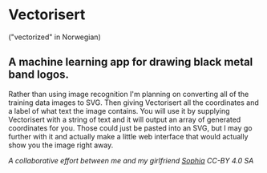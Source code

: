 Vectorisert
===========

("vectorized" in Norwegian)

A machine learning app for drawing black metal band logos.
----------------------------------------------------------

Rather than using image recognition I'm planning on converting all of the training data images to SVG. Then giving Vectorisert all the coordinates and a label of what text the image contains. You will use it by supplying Vectorisert with a string of text and it will output an array of generated coordinates for you. Those could just be pasted into an SVG, but I may go further with it and actually make a little web interface that would actually show you the image right away.

*A collaborative effort between me and my girlfriend [Sophia](http://hjkl-8901.com)*
*CC-BY 4.0 SA*
